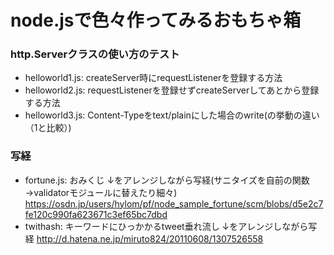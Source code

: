 # node.jsで色々作ってみるおもちゃ箱

### http.Serverクラスの使い方のテスト

* helloworld1.js: createServer時にrequestListenerを登録する方法
* helloworld2.js: requestListenerを登録せずcreateServerしてあとから登録する方法
* helloworld3.js: Content-Typeをtext/plainにした場合のwrite(の挙動の違い（1と比較）)

### 写経

* fortune.js: おみくじ
↓をアレンジしながら写経(サニタイズを自前の関数→validatorモジュールに替えたり細々)
https://osdn.jp/users/hylom/pf/node_sample_fortune/scm/blobs/d5e2c7fe120c990fa623671c3ef65bc7dbd
* twithash: キーワードにひっかかるtweet垂れ流し
↓をアレンジしながら写経
http://d.hatena.ne.jp/miruto824/20110608/1307526558
